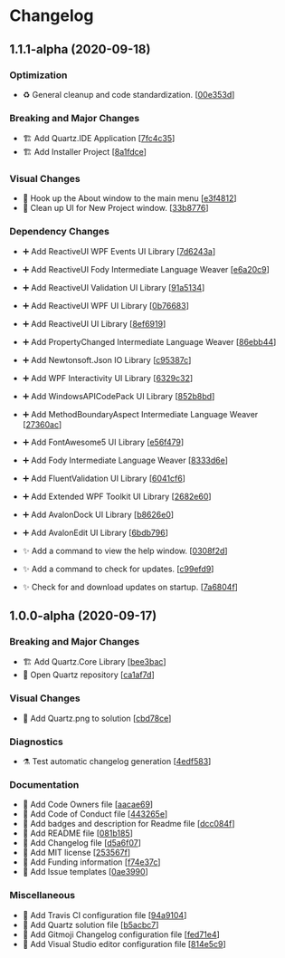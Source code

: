 # Changelog

<a name="1.1.1-alpha"></a>
## 1.1.1-alpha (2020-09-18)

### Optimization

- ♻️ General cleanup and code standardization. [[00e353d](https://github.com/TheHeadmaster/Quartz/commit/00e353d6fd3b4e13d9f2732ce98d5046ea363395)]

### Breaking and Major Changes

- 🏗️ Add Quartz.IDE Application [[7fc4c35](https://github.com/TheHeadmaster/Quartz/commit/7fc4c350a2404d6c3991858bed1aeb02de1cc0d1)]
- 🏗️ Add Installer Project [[8a1fdce](https://github.com/TheHeadmaster/Quartz/commit/8a1fdce1e30be1b30f6aa1196f1a8cfd839b0b57)]

### Visual Changes

- 💄 Hook up the About window to the main menu [[e3f4812](https://github.com/TheHeadmaster/Quartz/commit/e3f4812185c44c2baeca062d95681db23728d726)]
- 💄 Clean up UI for New Project window. [[33b8776](https://github.com/TheHeadmaster/Quartz/commit/33b87767c9744ed313bbb8b405f21a80fe4ed898)]

### Dependency Changes

- ➕ Add ReactiveUI WPF Events UI Library [[7d6243a](https://github.com/TheHeadmaster/Quartz/commit/7d6243a7d9909f16c8faa13ca831e8149e24c991)]
- ➕ Add ReactiveUI Fody Intermediate Language Weaver [[e6a20c9](https://github.com/TheHeadmaster/Quartz/commit/e6a20c9f5675c0715b14bedf58e4ee3b3d92b786)]
- ➕ Add ReactiveUI Validation UI Library [[91a5134](https://github.com/TheHeadmaster/Quartz/commit/91a513491bcd685ad9b2559a363bf9fb7338f63c)]
- ➕ Add ReactiveUI WPF UI Library [[0b76683](https://github.com/TheHeadmaster/Quartz/commit/0b7668342c88846228bb0bf8331949a6335e5dc1)]
- ➕ Add ReactiveUI UI Library [[8ef6919](https://github.com/TheHeadmaster/Quartz/commit/8ef691931c45849eb1f8e8413494ba744ef36581)]
- ➕ Add PropertyChanged Intermediate Language Weaver [[86ebb44](https://github.com/TheHeadmaster/Quartz/commit/86ebb44cf4039a8b80e642268fbec2204fd178db)]
- ➕ Add Newtonsoft.Json IO Library [[c95387c](https://github.com/TheHeadmaster/Quartz/commit/c95387cfce598426537fd284fb77a9a856b451ac)]
- ➕ Add WPF Interactivity UI Library [[6329c32](https://github.com/TheHeadmaster/Quartz/commit/6329c322de8e8355e1446ec34f693961ef51fb2f)]
- ➕ Add WindowsAPICodePack UI Library [[852b8bd](https://github.com/TheHeadmaster/Quartz/commit/852b8bd83958379a85d18b67c711148fcd1dfb77)]
- ➕ Add MethodBoundaryAspect Intermediate Language Weaver [[27360ac](https://github.com/TheHeadmaster/Quartz/commit/27360ac8d2d07b9d3b6f7cccc91729a9a1730603)]
- ➕ Add FontAwesome5 UI Library [[e56f479](https://github.com/TheHeadmaster/Quartz/commit/e56f4795920b13495d91f694c0ada430d3194503)]
- ➕ Add Fody Intermediate Language Weaver [[8333d6e](https://github.com/TheHeadmaster/Quartz/commit/8333d6edadc531d2f7c3128362e3776d05d68135)]
- ➕ Add FluentValidation UI Library [[6041cf6](https://github.com/TheHeadmaster/Quartz/commit/6041cf6e3c514a8b7d629cf6a521fb1a2c8d71bf)]
- ➕ Add Extended WPF Toolkit UI Library [[2682e60](https://github.com/TheHeadmaster/Quartz/commit/2682e604c06ce62b486aee1fe85512df1a6050c5)]
- ➕ Add AvalonDock UI Library [[b8626e0](https://github.com/TheHeadmaster/Quartz/commit/b8626e04ae4e8f86cf0d4d80b68cbdae20a6f6a9)]
- ➕ Add AvalonEdit UI Library [[6bdb796](https://github.com/TheHeadmaster/Quartz/commit/6bdb79699145e98c048df4b911aa3e777574a45d)]


- ✨ Add a command to view the help window. [[0308f2d](https://github.com/TheHeadmaster/Quartz/commit/0308f2d4a2af1d32310dab0f5c97d71a7691df96)]
- ✨ Add a command to check for updates. [[c99efd9](https://github.com/TheHeadmaster/Quartz/commit/c99efd9006094e0849c0508f3e49af49b56fa52e)]
- ✨ Check for and download updates on startup. [[7a6804f](https://github.com/TheHeadmaster/Quartz/commit/7a6804f425f3e507e82cb7dc82c3fbd71007b53a)]


<a name="1.0.0-alpha"></a>
## 1.0.0-alpha (2020-09-17)

### Breaking and Major Changes

- 🏗️ Add Quartz.Core Library [[bee3bac](https://github.com/TheHeadmaster/Quartz/commit/bee3bac04683c103a4b22d2857299f7f7cc31bde)]
- 🎉 Open Quartz repository [[ca1af7d](https://github.com/TheHeadmaster/Quartz/commit/ca1af7d308f9fd18e6d69e6d6be4778af03841bf)]

### Visual Changes

- 🍱 Add Quartz.png to solution [[cbd78ce](https://github.com/TheHeadmaster/Quartz/commit/cbd78cef1e93c6831accc45e534231ab03f4ecd3)]

### Diagnostics

- ⚗️ Test automatic changelog generation [[4edf583](https://github.com/TheHeadmaster/Quartz/commit/4edf5839ce391c381acc36fc8ae041e927d8992b)]

### Documentation

- 📝 Add Code Owners file [[aacae69](https://github.com/TheHeadmaster/Quartz/commit/aacae69c5a7efddb9189ef28f2a4760164fe6545)]
- 📝 Add Code of Conduct file [[443265e](https://github.com/TheHeadmaster/Quartz/commit/443265ec4fe5bcff41c3ec807f6c75d61eaa3f62)]
- 📝 Add badges and description for Readme file [[dcc084f](https://github.com/TheHeadmaster/Quartz/commit/dcc084fbac989a0e2daeca5da5334bb29bf683ad)]
- 📝 Add README file [[081b185](https://github.com/TheHeadmaster/Quartz/commit/081b1856aeb687ff73ced92d868f47ebf154f4a2)]
- 📝 Add Changelog file [[d5a6f07](https://github.com/TheHeadmaster/Quartz/commit/d5a6f07dbbec74de99b8c7201a9e889ae0acec8f)]
- 📄 Add MIT license [[253567f](https://github.com/TheHeadmaster/Quartz/commit/253567fec2affb543cfa3d57a19fc8bba83f3e3d)]
- 📝 Add Funding information [[f74e37c](https://github.com/TheHeadmaster/Quartz/commit/f74e37cbe317980e6ee54ffc4af92d234214b31a)]
- 📝 Add Issue templates [[0ae3990](https://github.com/TheHeadmaster/Quartz/commit/0ae39904af976b13c674ff895976661f46a44018)]

### Miscellaneous

- 🔧 Add Travis CI configuration file [[94a9104](https://github.com/TheHeadmaster/Quartz/commit/94a91047b2bba7201e2ab025733457f71e7e7cca)]
- 🔧 Add Quartz solution file [[b5acbc7](https://github.com/TheHeadmaster/Quartz/commit/b5acbc71c6fc980fb4cbc78a8f74aae25fecf87f)]
- 🔧 Add Gitmoji Changelog configuration file [[fed71e4](https://github.com/TheHeadmaster/Quartz/commit/fed71e4c80a7c68401061c246641903ec1bcbcde)]
- 🔧 Add Visual Studio editor configuration file [[814e5c9](https://github.com/TheHeadmaster/Quartz/commit/814e5c91f7757b14c2a9625d3168efed9af43827)]
